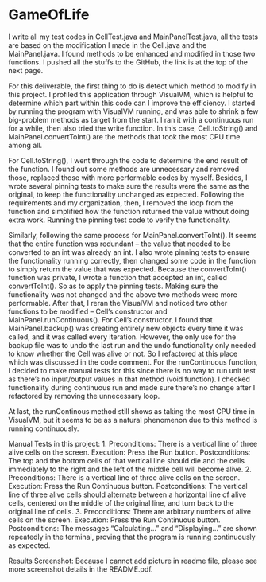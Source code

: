 # GameOfLife
I write all my test codes in CellTest.java and MainPanelTest.java, all the tests are based on the modification I made in the Cell.java and the MainPanel.java. I found methods to be enhanced and modified in those two functions. I pushed all the stuffs to the GitHub, the link is at the top of the next page. 

For this deliverable, the first thing to do is detect which method to modify in this project. I profiled this application through VisualVM, which is helpful to determine which part within this code can I improve the efficiency. I started by running the program with VisualVM running, and was able to shrink a few big-problem methods as target from the start. I ran it with a continuous run for a while, then also tried the write function. In this case, Cell.toString() and MainPanel.convertToInt() are the methods that took the most CPU time among all. 

For Cell.toString(), I went through the code to determine the end result of the function. I found out some methods are unnecessary and removed those, replaced those with more performable codes by myself. Besides, I wrote several pinning tests to make sure the results were the same as the original, to keep the functionality unchanged as expected. Following the requirements and my organization, then, I removed the loop from the function and simplified how the function returned the value without doing extra work. Running the pinning test code to verify the functionality.

Similarly, following the same process for MainPanel.convertToInt(). It seems that the entire function was redundant – the value that needed to be converted to an int was already an int. I also wrote pinning tests to ensure the functionality running correctly, then changed some code in the function to simply return the value that was expected. Because the convertToInt() function was private,  I wrote a  function that accepted an int, called convertToInt(). So as to apply the pinning tests. Making sure the functionality was not changed and the above two methods were more performable. After that, I reran the VisualVM and noticed two other functions to be modified – Cell’s constructor and MainPanel.runContinuous(). For Cell’s constructor, I found that MainPanel.backup() was creating entirely new objects every time it was called, and it was called every iteration. However, the only use for the backup file was to undo the last run and the undo functionality only needed to know whether the Cell was alive or not. So I refactored at this place which was discussed in the code comment. For the runContinuous function, I decided to make manual tests for this since there is no way to run unit test as there’s no input/output values in that method (void function). I checked functionality during continuous run and made sure there’s no change after I refactored by removing the unnecessary loop.

At last, the runContinous method still shows as taking the most CPU time in VisualVM, but it seems to be as a natural phenomenon due to this method is running continuously.   

Manual Tests in this project:
1.
Preconditions: There is a vertical line of three alive cells on the screen.
Execution: Press the Run button.
Postconditions: The top and the bottom cells of that vertical line should die and the cells immediately to the right and the left of the middle cell will become alive.
2.
Preconditions: There is a vertical line of three alive cells on the screen.
Execution: Press the Run Continuous button.
Postconditions: The vertical line of three alive cells should alternate between a horizontal line of alive cells, centered on the middle of the original line, and turn back to the original line of cells.
3.
Preconditions: There are arbitrary numbers of alive cells on the screen.
Execution: Press the Run Continuous button.
Postconditions: The messages “Calculating…” and “Displaying…” are shown repeatedly in the terminal, proving that the program is running continuously as expected.

Results Screenshot: Because I cannot add picture in readme file, please see more screenshot details in the README.pdf.
